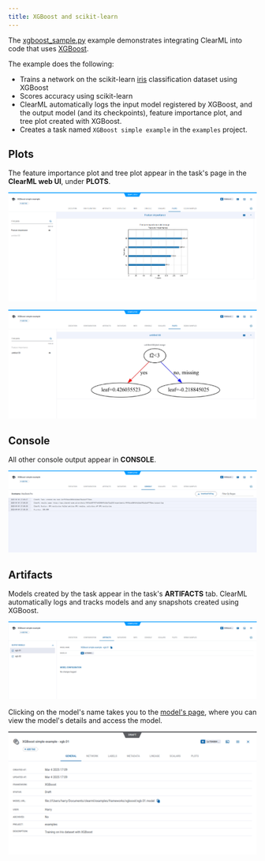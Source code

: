 ```yaml
---
title: XGBoost and scikit-learn
---
```


The [xgboost_sample.py](https://github.com/allegroai/clearml/blob/master/examples/frameworks/xgboost/xgboost_sample.py) 
example demonstrates integrating ClearML into code that uses [XGBoost](https://xgboost.readthedocs.io/en/stable/). 

The example does the following:
* Trains a network on the scikit-learn [iris](https://scikit-learn.org/stable/modules/generated/sklearn.datasets.load_iris.html#sklearn.datasets.load_iris) 
classification dataset using XGBoost
* Scores accuracy using scikit-learn
* ClearML automatically logs the input model registered by XGBoost, and the output model (and its checkpoints), 
  feature importance plot, and tree plot created with XGBoost. 
* Creates a task named `XGBoost simple example` in the `examples` project.

## Plots

The feature importance plot and tree plot appear in the task's page in the **ClearML web UI**, under 
**PLOTS**.

![Feature importance plot](../../../img/examples_xgboost_sample_06.png)

![Tree plot](../../../img/examples_xgboost_sample_06a.png)


## Console

All other console output appear in **CONSOLE**.

![image](../../../img/examples_xgboost_sample_05.png)

## Artifacts

Models created by the task appear in the task's **ARTIFACTS** tab. ClearML automatically logs and tracks 
models and any snapshots created using XGBoost. 

![image](../../../img/examples_xgboost_sample_10.png)

Clicking on the model's name takes you to the [model's page](../../../webapp/webapp_model_viewing.md), where you can 
view the model's details and access the model.

![image](../../../img/examples_xgboost_sample_03.png)